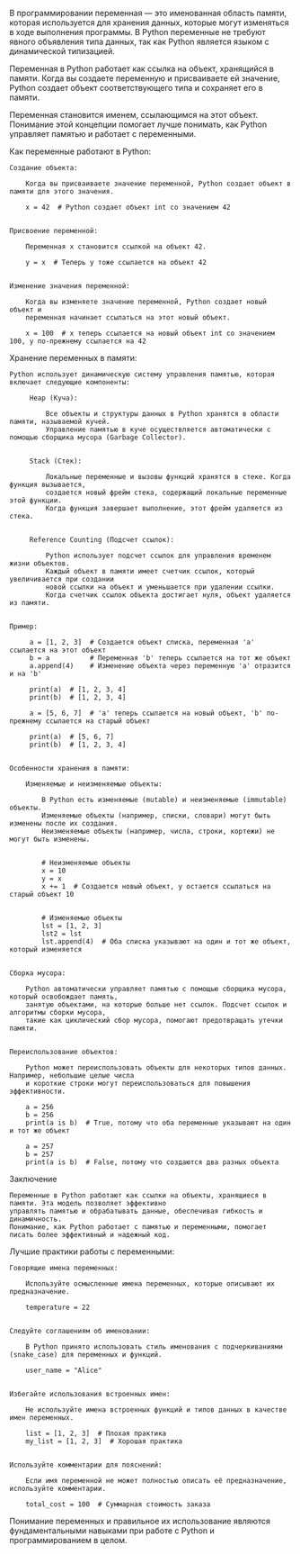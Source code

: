 
В программировании переменная — это именованная область памяти, которая используется для хранения данных,
которые могут изменяться в ходе выполнения программы. В Python переменные не требуют явного объявления типа данных,
так как Python является языком с динамической типизацией.


Переменная в Python работает как ссылка на объект, хранящийся в памяти. Когда вы создаете переменную
и присваиваете ей значение, Python создает объект соответствующего типа и сохраняет его в памяти.

Переменная становится именем, ссылающимся на этот объект. Понимание этой концепции помогает лучше понимать,
как Python управляет памятью и работает с переменными.


Как переменные работают в Python:

    Создание объекта:

        Когда вы присваиваете значение переменной, Python создает объект в памяти для этого значения.

        x = 42  # Python создает объект int со значением 42


    Присвоение переменной:

        Переменная x становится ссылкой на объект 42.

        y = x  # Теперь y тоже ссылается на объект 42


    Изменение значения переменной:

        Когда вы изменяете значение переменной, Python создает новый объект и
        переменная начинает ссылаться на этот новый объект.

        x = 100  # x теперь ссылается на новый объект int со значением 100, y по-прежнему ссылается на 42



Хранение переменных в памяти:

    Python использует динамическую систему управления памятью, которая включает следующие компоненты:

         Heap (Куча):
 
             Все объекты и структуры данных в Python хранятся в области памяти, называемой кучей.
             Управление памятью в куче осуществляется автоматически с помощью сборщика мусора (Garbage Collector).
 
 
         Stack (Стек):
 
             Локальные переменные и вызовы функций хранятся в стеке. Когда функция вызывается,
             создается новый фрейм стека, содержащий локальные переменные этой функции.
             Когда функция завершает выполнение, этот фрейм удаляется из стека.
 
 
         Reference Counting (Подсчет ссылок):
 
             Python использует подсчет ссылок для управления временем жизни объектов.
             Каждый объект в памяти имеет счетчик ссылок, который увеличивается при создании
             новой ссылки на объект и уменьшается при удалении ссылки.
             Когда счетчик ссылок объекта достигает нуля, объект удаляется из памяти.


    Пример:
 
         a = [1, 2, 3]  # Создается объект списка, переменная 'a' ссылается на этот объект
         b = a          # Переменная 'b' теперь ссылается на тот же объект
         a.append(4)    # Изменение объекта через переменную 'a' отразится и на 'b'
 
         print(a)  # [1, 2, 3, 4]
         print(b)  # [1, 2, 3, 4]
 
         a = [5, 6, 7]  # 'a' теперь ссылается на новый объект, 'b' по-прежнему ссылается на старый объект
 
         print(a)  # [5, 6, 7]
         print(b)  # [1, 2, 3, 4]


    Особенности хранения в памяти:

        Изменяемые и неизменяемые объекты:

            В Python есть изменяемые (mutable) и неизменяемые (immutable) объекты.
            Изменяемые объекты (например, списки, словари) могут быть изменены после их создания.
            Неизменяемые объекты (например, числа, строки, кортежи) не могут быть изменены.


            # Неизменяемые объекты
            x = 10
            y = x
            x += 1  # Создается новый объект, y остается ссылаться на старый объект 10


            # Изменяемые объекты
            lst = [1, 2, 3]
            lst2 = lst
            lst.append(4)  # Оба списка указывают на один и тот же объект, который изменяется


    Сборка мусора:

        Python автоматически управляет памятью с помощью сборщика мусора, который освобождает память,
        занятую объектами, на которые больше нет ссылок. Подсчет ссылок и алгоритмы сборки мусора,
        такие как циклический сбор мусора, помогают предотвращать утечки памяти.


    Переиспользование объектов:

        Python может переиспользовать объекты для некоторых типов данных. Например, небольшие целые числа
        и короткие строки могут переиспользоваться для повышения эффективности.

        a = 256
        b = 256
        print(a is b)  # True, потому что оба переменные указывают на один и тот же объект

        a = 257
        b = 257
        print(a is b)  # False, потому что создаются два разных объекта



Заключение

    Переменные в Python работают как ссылки на объекты, хранящиеся в памяти. Эта модель позволяет эффективно
    управлять памятью и обрабатывать данные, обеспечивая гибкость и динамичность.
    Понимание, как Python работает с памятью и переменными, помогает писать более эффективный и надежный код.



Лучшие практики работы с переменными:

    Говорящие имена переменных:

        Используйте осмысленные имена переменных, которые описывают их предназначение.

        temperature = 22


    Следуйте соглашениям об именовании:

        В Python принято использовать стиль именования с подчеркиваниями (snake_case) для переменных и функций.

        user_name = "Alice"


    Избегайте использования встроенных имен:

        Не используйте имена встроенных функций и типов данных в качестве имен переменных.

        list = [1, 2, 3]  # Плохая практика
        my_list = [1, 2, 3]  # Хорошая практика


    Используйте комментарии для пояснений:

        Если имя переменной не может полностью описать её предназначение, используйте комментарии.

        total_cost = 100  # Суммарная стоимость заказа



Понимание переменных и правильное их использование являются
фундаментальными навыками при работе с Python и программированием в целом.


